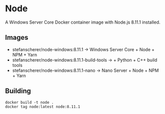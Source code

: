 # Node

A Windows Server Core Docker container image with Node.js 8.11.1 installed.

## Images

- stefanscherer/node-windows:8.11.1 -> Windows Server Core + Node + NPM + Yarn
- stefanscherer/node-windows:8.11.1-build-tools -> + Python + C++ build tools
- stefanscherer/node-windows:8.11.1-nano -> Nano Server + Node + NPM + Yarn

## Building

```
docker build -t node .
docker tag node:latest node:8.11.1
```
